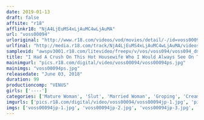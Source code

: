 ```yaml
---
date: 2019-01-13
draft: false
affsite: "r18"
afflinkr18: "NjA4LjEuMS4xLjAuMC4wLjAuMA"
url: "voss00094"
urloriginal: "http://www.r18.com/videos/vod/movies/detail/-/id=voss00094"
urlfinal: "http://media.r18.com/track/NjA4LjEuMS4xLjAuMC4wLjAuMA/videos/vod/movies/detail/-/id=voss00094"
samplevid: "awspv3001.r18.com/litevideo/freepv/v/vos/voss094/voss094_dmb_w.mp4"
title: "I Had A Crush On This Hot Housewife Who I Would Always See On The Morning Commuter Train, And One Day I Saw Her Being Harassed By A Molester, But She Was OK With It, So She Was A Molester-Loving Wife! Once I Had This Information, I Decided To Embark On A Molester Mission Too, But When I Tried To Touch Her, She Whispered Into My Ear, 'You're Shaking... Are You Nervous?' My Only Skill Is Being Proper And Courteous, But Starting On This Day, I Became A Molester! 6"
mainimgurl: "pics.r18.com/digital/video/voss00094/voss00094ps.jpg"
mainimgs: "voss00094ps.jpg"
releasedate: "June 03, 2018"
duration: 99
productioncomp: "VENUS"
girls: ['----']
categories: ['Mature Woman', 'Slut', 'Married Woman', 'Groping', 'Creampie', 'Hi-Def']
imgurls: ['pics.r18.com/digital/video/voss00094/voss00094jp-1.jpg', 'pics.r18.com/digital/video/voss00094/voss00094jp-2.jpg', 'pics.r18.com/digital/video/voss00094/voss00094jp-3.jpg', 'pics.r18.com/digital/video/voss00094/voss00094jp-4.jpg', 'pics.r18.com/digital/video/voss00094/voss00094jp-5.jpg', 'pics.r18.com/digital/video/voss00094/voss00094jp-6.jpg', 'pics.r18.com/digital/video/voss00094/voss00094jp-7.jpg', 'pics.r18.com/digital/video/voss00094/voss00094jp-8.jpg', 'pics.r18.com/digital/video/voss00094/voss00094jp-9.jpg', 'pics.r18.com/digital/video/voss00094/voss00094jp-10.jpg', 'pics.r18.com/digital/video/voss00094/voss00094jp-11.jpg', 'pics.r18.com/digital/video/voss00094/voss00094jp-12.jpg', 'pics.r18.com/digital/video/voss00094/voss00094jp-13.jpg', 'pics.r18.com/digital/video/voss00094/voss00094jp-14.jpg', 'pics.r18.com/digital/video/voss00094/voss00094jp-15.jpg', 'pics.r18.com/digital/video/voss00094/voss00094jp-16.jpg', 'pics.r18.com/digital/video/voss00094/voss00094jp-17.jpg', 'pics.r18.com/digital/video/voss00094/voss00094jp-18.jpg', 'pics.r18.com/digital/video/voss00094/voss00094jp-19.jpg', 'pics.r18.com/digital/video/voss00094/voss00094jp-20.jpg']
imgs: ['voss00094jp-1.jpg', 'voss00094jp-2.jpg', 'voss00094jp-3.jpg', 'voss00094jp-4.jpg', 'voss00094jp-5.jpg', 'voss00094jp-6.jpg', 'voss00094jp-7.jpg', 'voss00094jp-8.jpg', 'voss00094jp-9.jpg', 'voss00094jp-10.jpg', 'voss00094jp-11.jpg', 'voss00094jp-12.jpg', 'voss00094jp-13.jpg', 'voss00094jp-14.jpg', 'voss00094jp-15.jpg', 'voss00094jp-16.jpg', 'voss00094jp-17.jpg', 'voss00094jp-18.jpg', 'voss00094jp-19.jpg', 'voss00094jp-20.jpg']
---
```

